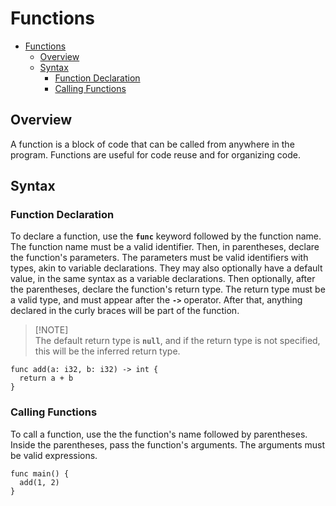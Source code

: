 <!-- Part of the Exeme Project, under the MIT license. See '/LICENSE' for license information. SPDX-License-Identifier: MIT License. -->

# Functions

- [Functions](#functions)
  - [Overview](#overview)
  - [Syntax](#syntax)
    - [Function Declaration](#function-declaration)
    - [Calling Functions](#calling-functions)

## Overview

A function is a block of code that can be called from anywhere in the program. Functions are useful for code reuse and for organizing code.

## Syntax

### Function Declaration

To declare a function, use the **`func`** keyword followed by the function name. The function name must be a valid identifier. Then, in parentheses, declare the function's parameters. The parameters must be valid identifiers with types, akin to variable declarations. They may also optionally have a default value, in the same syntax as a variable declarations. Then optionally, after the parentheses, declare the function's return type. The return type must be a valid type, and must appear after the **`->`** operator. After that, anything declared in the curly braces will be part of the function.

> [!NOTE]\
> The default return type is **`null`**, and if the return type is not specified, this will be the inferred return type.

```exeme
func add(a: i32, b: i32) -> int {
  return a + b
}
```

### Calling Functions

To call a function, use the the function's name followed by parentheses. Inside the parentheses, pass the function's arguments. The arguments must be valid expressions.

```exeme
func main() {
  add(1, 2)
}
```
